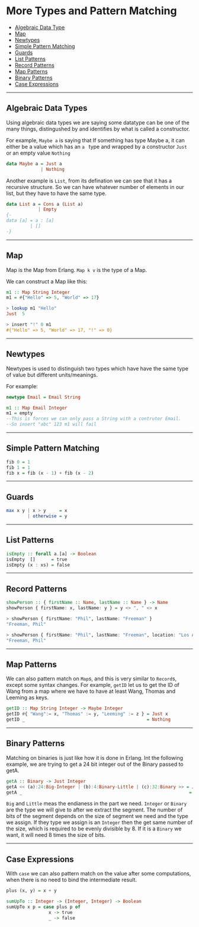 # More Types and Pattern Matching

- [Algebraic Data Type](#Algebraic%20Data%20Type)
- [Map](#Map)
- [Newtypes](#Newtypes)
- [Simple Pattern Matching](#Simple%20Pattern%20Matching)
- [Guards](#Guards)
- [List Patterns](#List%20Patterns)
- [Record Patterns](#Record%20Patterns)
- [Map Patterns](#Map%20Patterns)
- [Binary Patterns](#Binary%20Patterns)
- [Case Expressions](#Case%20Expressions)

---

## Algebraic Data Types

Using algebraic data types we are saying some datatype can be one of the many things, distingushed by and identifies by what is called a constructor.

For example, `Maybe a` is saying that If something has type Maybe a, it can either be a value which has an `a ` type and wrapped by a constructor `Just` or an empty value `Nothing`

```haskell
data Maybe a = Just a 
             | Nothing
```

Another example is `List`, from its defination we can see that it has a recursive structure. So we can have whatever number of elements in our list, but they have to have the same type.

```haskell
data List a = Cons a (List a)
            | Empty
{-
data [a] = a : [a] 
         | []
-}
```



---

## Map

Map is the Map from Erlang. `Map k v` is the type of a Map.

We can construct a Map like this:

```Haskell
m1 :: Map String Integer
m1 = #{"Hello" => 5, "World" => 17}  

> lookup m1 "Hello"
Just  5

> insert "!" 0 m1 
#{"Hello" => 5, "World" => 17, "!" => 0}

```



---

## Newtypes

Newtypes is used to distinguish two types which have have the same type of value but different units/meanings.

For example:

```haskell
newtype Email = Email String

m1 :: Map Email Integer 
m1 = empty
--This is forces we can only pass a String with a contrutor Email.
--So insert "abc" 123 m1 will fail
```



---

## Simple Pattern Matching



```haskell
fib 0 = 1
fib 1 = 1 
fib x = fib (x - 1) + fib (x - 2)
```



---

## Guards



```haskell
max x y | x > y     = x 
        | otherwise = y
```



---

## List Patterns



```Haskell
isEmpty :: forall a.[a] -> Boolean
isEmpty  []      = true
isEmpty (x : xs) = false 
```



---

## Record Patterns



```haskell
showPerson :: { firstName :: Name, lastName :: Name } -> Name
showPerson { firstName: x, lastName: y } = y <> ", " <> x

> showPerson { firstName: "Phil", lastName: "Freeman" }
"Freeman, Phil"

> showPerson { firstName: "Phil", lastName: "Freeman", location: "Los Angeles" }
"Freeman, Phil"
```



---

## Map Patterns

We can also pattern match on `Map`s, and this is very similar to `Record`s, except some syntax changes. For example, `getID` let us to get the ID of Wang from a map where we have to have at least Wang, Thomas and Leeming as keys. 

```haskell
getID :: Map String Integer -> Maybe Integer
getID #{ "Wang":= x, "Thomas" := y, "Leeming" := z } = Just x
getID _                                              = Nothing

```



---

## Binary Patterns

Matching on binaries is just like how it is done in Erlang. Int the following example, we are trying to get a 24 bit integer out of the Binary  passed to getA.

```haskell
getA :: Binary -> Just Integer
getA << (a):24:Big-Integer | (b):4:Binary-Little | (c):32:Binary >> = Just a
getA _                                                               = Nothing
```

`Big` and `Little` meas the endianess in the part we need. `Integer` or `Binary` are the type we will give to after we extract the segment. The number of bits of the segment depends on the size of segment we need and the type we assign. If they type we assign is an `Integer` then the get same number of the size, which is required to be evenly divisible by 8. If it is a `Binary` we want, it will need 8 times the size of bits. 



---

## Case Expressions

With `case` we can also pattern match on the value after some computations, when there is no need to bind the intermediate result.

```haskell
plus (x, y) = x + y

sumUpTo :: Integer -> (Integer, Integer) -> Boolean
sumUpTo x p = case plus p of
                x -> true
                _ -> false
```
